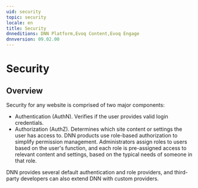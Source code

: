 ```yaml
---
uid: security
topic: security
locale: en
title: Security
dnneditions: DNN Platform,Evoq Content,Evoq Engage
dnnversion: 09.02.00
---
```


# Security

## Overview

Security for any website is comprised of two major components:

*   Authentication (AuthN). Verifies if the user provides valid login credentials.
*   Authorization (AuthZ). Determines which site content or settings the user has access to. DNN products use role-based authorization to simplify permission management. Administrators assign roles to users based on the user's function, and each role is pre-assigned access to relevant content and settings, based on the typical needs of someone in that role.

DNN provides several default authentication and role providers, and third-party developers can also extend DNN with custom providers.